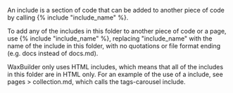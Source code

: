 An include is a section of code that can be added to another piece of code by calling {% include "include_name" %}.

To add any of the includes in this folder to another piece of code or a page, use {% include "include_name" %}, replacing "include_name" with the name of the include in this folder, with no quotations or file format ending (e.g. docs instead of docs.md). 

WaxBuilder only uses HTML includes, which means that all of the includes in this folder are in HTML only. For an example of the use of a include, see pages > collection.md, which calls the tags-carousel include.
